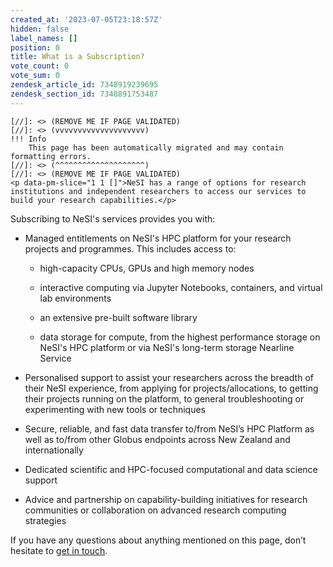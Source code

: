 ```yaml
---
created_at: '2023-07-05T23:18:57Z'
hidden: false
label_names: []
position: 0
title: What is a Subscription?
vote_count: 0
vote_sum: 0
zendesk_article_id: 7348919239695
zendesk_section_id: 7348891753487
---
```



    [//]: <> (REMOVE ME IF PAGE VALIDATED)
    [//]: <> (vvvvvvvvvvvvvvvvvvvv)
    !!! Info
        This page has been automatically migrated and may contain formatting errors.
    [//]: <> (^^^^^^^^^^^^^^^^^^^^)
    [//]: <> (REMOVE ME IF PAGE VALIDATED)
    <p data-pm-slice="1 1 []">NeSI has a range of options for research institutions and independent researchers to access our services to build your research capabilities.</p>
<p data-pm-slice="1 1 []">Subscribing to NeSI's services <span class="fabric-editor-annotation" data-mark-type="annotation" data-mark-annotation-type="inlineComment" data-id="5c30af9c-39bc-4fba-ab3d-eba3711204b3">provides you with:</span></p>
<ul class="ak-ul">
<li>
<p>Managed entitlements on NeSI's HPC platform for your research projects and programmes. This includes access to:</p>
<ul class="ak-ul">
<li>
<p>high-capacity CPUs, GPUs and high memory nodes</p>
</li>
<li>
<p>interactive computing via Jupyter Notebooks, containers, and virtual lab environments</p>
</li>
<li>
<p>an extensive pre-built software library</p>
</li>
<li>
<p>data storage for compute, from the highest performance storage on NeSI's HPC platform or via NeSI's long-term storage Nearline Service</p>
</li>
</ul>
</li>
<li>
<p>Personalised support to assist your researchers across the breadth of their NeSI experience, from applying for projects/allocations, to getting their projects running on the platform, to general troubleshooting or experimenting with new tools or techniques</p>
</li>
<li>
<p>Secure, reliable, and fast data transfer to/from NeSI’s HPC Platform as well as to/from other Globus endpoints across New Zealand and internationally </p>
</li>
<li>
<p>Dedicated scientific and HPC-focused computational and data science support</p>
</li>
<li>
<p>Advice and partnership on capability-building initiatives for research communities or collaboration on advanced research computing strategies</p>
</li>
</ul>
<p>If you have any questions about anything mentioned on this page, don’t hesitate to<span> </span><a href="mailto:info@nesi.org.nz">get in touch</a>.</p>